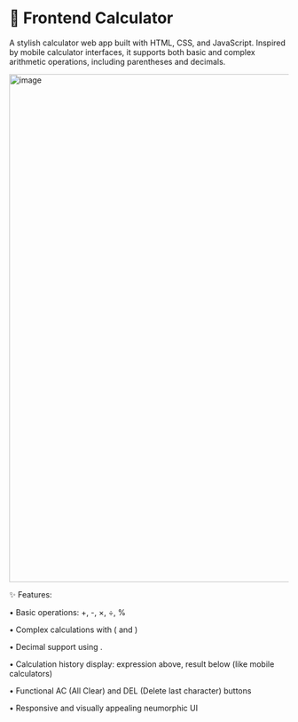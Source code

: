 # 📱 Frontend Calculator
A stylish calculator web app built with HTML, CSS, and JavaScript. Inspired by mobile calculator interfaces, it supports both basic and complex arithmetic operations, including parentheses and decimals.

<img width="1920" height="914" alt="image" src="https://github.com/user-attachments/assets/01c74982-c945-4f56-b8c4-cc1eb84fa667" />

✨ Features:

  • Basic operations: +, -, ×, ÷, %

  • Complex calculations with ( and )

  • Decimal support using .

  • Calculation history display: expression above, result below (like mobile calculators)

  • Functional AC (All Clear) and DEL (Delete last character) buttons

  • Responsive and visually appealing neumorphic UI




